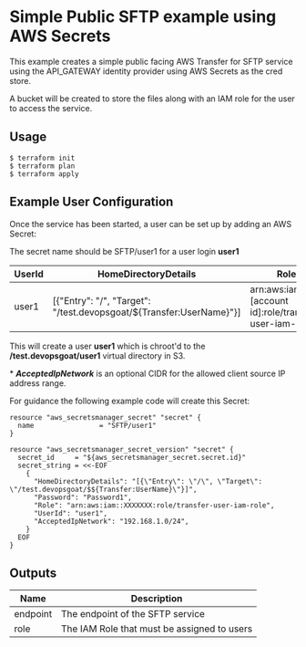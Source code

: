 # Simple Public SFTP example using AWS Secrets

This example creates a simple public facing AWS Transfer for SFTP service using the API_GATEWAY identity provider using AWS Secrets as the cred store.

A bucket will be created to store the files along with an IAM role for the user to access the service.

## Usage

    $ terraform init
    $ terraform plan
    $ terraform apply

## Example User Configuration

Once the service has been started, a user can be set up by adding an AWS Secret:

The secret name should be SFTP/user1 for a user login **user1**

| UserId | HomeDirectoryDetails | Role | Password | _AcceptedIpNetwork*_ |
|--------|----------------------|------|----------|-------------------|
| user1 | [{\"Entry\": \"/\", \"Target\": \"/test.devopsgoat/${Transfer:UserName}\"}] | arn:aws:iam::[account id]:role/transfer-user-iam-role | Password1 | 192.168.1.0/24 |

This will create a user **user1** which is chroot'd to the **/test.devopsgoat/user1** virtual directory in S3.

\* **_AcceptedIpNetwork_** is an optional CIDR for the allowed client source IP address range.

For guidance the following example code will create this Secret:

```
resource "aws_secretsmanager_secret" "secret" {
  name                = "SFTP/user1"
}

resource "aws_secretsmanager_secret_version" "secret" {
  secret_id     = "${aws_secretsmanager_secret.secret.id}"
  secret_string = <<-EOF
    {
      "HomeDirectoryDetails": "[{\"Entry\": \"/\", \"Target\": \"/test.devopsgoat/$${Transfer:UserName}\"}]",
      "Password": "Password1",
      "Role": "arn:aws:iam::XXXXXXX:role/transfer-user-iam-role",
      "UserId": "user1",
      "AcceptedIpNetwork": "192.168.1.0/24",
    }
  EOF
}
```

## Outputs

| Name | Description |
|------|-------------|
| endpoint | The endpoint of the SFTP service |
| role | The IAM Role that must be assigned to users |
